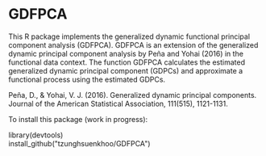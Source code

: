 # GDFPCA

This R package implements the generalized dynamic functional principal component analysis
(GDFPCA). GDFPCA is an extension of the generalized dynamic principal component analysis by Peña and Yohai (2016) in the functional data context. 
The function GDFPCA calculates the estimated generalized dynamic principal component (GDPCs) and 
approximate a functional process using the estimated GDPCs. 

Peña, D., & Yohai, V. J. (2016). Generalized dynamic principal components. 
Journal of the American Statistical Association, 111(515), 1121-1131.

To install this package (work in progress):

library(devtools) <br />
install_github("tzunghsuenkhoo/GDFPCA")

